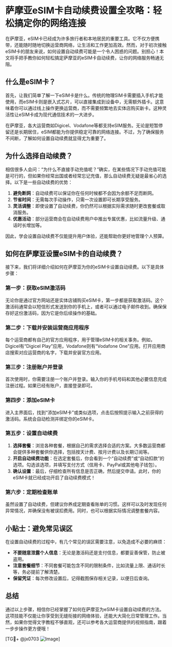 # 萨摩亚eSIM卡自动续费设置全攻略：轻松搞定你的网络连接

在萨摩亚，eSIM卡已经成为许多旅行者和本地居民的重要工具。它不仅方便携带，还能随时随地切换运营商网络，让生活和工作更加高效。然而，对于初次接触eSIM卡的朋友来说，如何设置自动续费可能是一个令人困惑的问题。别担心！本文将手把手教你如何轻松搞定萨摩亚的eSIM卡自动续费，让你的网络服务畅通无阻。

## 什么是eSIM卡？

首先，让我们简单了解一下eSIM卡是什么。传统的物理SIM卡需要插入手机才能使用，而eSIM卡则是嵌入式芯片，可以直接集成到设备中，无需额外插卡。这意味着你可以通过线上操作更换运营商，而不需要频繁地去实体店购买新卡。这种灵活性让eSIM卡成为现代通信技术的一大进步。

在萨摩亚，各大运营商如Digicel、Vodafone等都支持eSIM服务。无论是短暂停留还是长期居住，eSIM都能为你提供稳定可靠的网络连接。不过，为了确保服务不间断，了解如何设置自动续费就显得尤为重要了。

## 为什么选择自动续费？

相信很多人会问：“为什么不直接手动充值呢？”确实，在某些情况下手动充值可能是可行的，但如果你经常出国或者经常忘记充值，那么自动续费无疑是最省心的选择。以下是一些自动续费的优势：

1. **避免断网**：自动续费可以保证你在任何时候都不会因为余额不足而断网。
2. **节省时间**：无需每次手动操作，只需一次设置即可长期享受服务。
3. **灵活调整**：即使设置了自动续费，你仍然可以根据实际需求随时更改套餐或取消服务。
4. **优惠活动**：部分运营商会在自动续费用户中推出专属优惠，比如流量升级、通话时长增加等。

因此，学会设置自动续费不仅能提升用户体验，还能帮助你更好地管理个人预算。

## 如何在萨摩亚设置eSIM卡的自动续费？

接下来，我们将详细介绍如何在萨摩亚为你的eSIM卡设置自动续费。以下是具体步骤：

### 第一步：获取eSIM激活码

无论你是通过官方网站还是实体店铺购买eSIM卡，第一步都是获取激活码。这个激活码通常会以短信形式发送到你的手机上，或者可以通过电子邮件收到。确保保存好这份激活码，因为它是你后续操作的基础。

### 第二步：下载并安装运营商应用程序

每个运营商都有自己的官方应用程序，用于管理eSIM卡的相关事务。例如，Digicel有“Digicel Play”应用，Vodafone则有“Vodafone One”应用。打开应用商店搜索对应运营商的名字，下载并安装官方应用。

### 第三步：注册账户并登录

首次使用时，你需要注册一个账户并登录。输入你的手机号码和其他必要信息完成注册过程。如果已经有账户，直接登录即可。

### 第四步：添加eSIM卡

进入主界面后，找到“添加eSIM卡”或类似选项，点击后按照提示输入之前获得的激活码。系统会自动检测并绑定你的eSIM卡。

### 第五步：设置自动续费

1. **选择套餐**：浏览各种套餐，根据自己的需求选择合适的方案。大多数运营商都会提供多种套餐供你选择，包括按天计费、按月计费以及长期订阅等。
2. **开启自动续费功能**：在选定套餐后，你会看到一个“自动续费”或“自动扣款”的选项。勾选该选项，并填写支付方式（信用卡、PayPal或其他电子钱包）。
3. **确认设置**：最后，仔细检查所有信息是否正确，然后提交申请。此时，你的eSIM卡就已经成功开启了自动续费模式！

### 第六步：定期检查账单

虽然设置了自动续费，但建议你养成定期查看账单的习惯。这样可以及时发现任何异常情况，并确保没有被误扣费用。同时，也可以根据实际情况调整套餐内容。

## 小贴士：避免常见误区

在设置自动续费的过程中，有几个常见的误区需要注意，以免造成不必要的麻烦：

- **不要随意泄露个人信息**：无论是激活码还是支付信息，都要妥善保管，防止被盗用。
- **注意套餐细节**：不同套餐可能包含不同的限制条件，比如流量上限、通话时长等，务必提前了解清楚。
- **保留凭证**：每次修改设置后，记得截图保存相关记录，以便日后查询。

## 总结

通过以上步骤，相信你已经掌握了如何在萨摩亚为eSIM卡设置自动续费的方法。这项技能不仅能让你享受到无缝衔接的网络体验，还能大大简化日常管理工作。当然，如果你觉得文字教程不够直观，还可以参考各大运营商提供的视频指南，跟着一步步操作更方便哦！

[TG💪+ @jx0703 ![Image](https://github.com/user-attachments/assets/dbca1d08-cadb-493c-b0ec-ad6f7a83f270)]